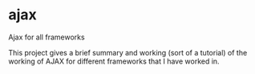 ajax
====

Ajax for all frameworks

This project gives a brief summary and working (sort of a tutorial) of the working of AJAX for different frameworks that I have worked in.

